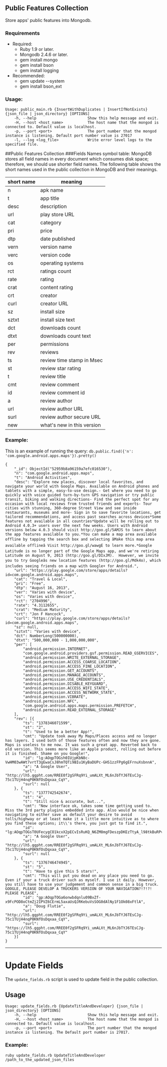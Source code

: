 ## Public Features Collection
Store apps' public features into Mongodb.

### Requirements
* Required:
  * Ruby 1.9 or later.
  * Mongodb 2.4.6 or later.
  * gem install mongo
  * gem install bson
  * gem install logging
* Recommended:
  * gem update --system
  * gem install bson_ext

### Usage:
```
Usage: public_main.rb {InsertWithDuplicates | InsertIfNotExists} {json_file | json_directory} [OPTIONS]
    -h, --help                       Show this help message and exit.
    -H, --host <host_name>           The host name that the mongod is connected to. Default value is localhost.
    -p, --port <port>                The port number that the mongod instance is listening. Default port number value is 27017
    -l, --log <log_file>             Write error level logs to the specified file.
```

##Public Features Collection
###Fields Names symbol table:
MongoDB stores all field names in every document which consumes disk space; therefore, we should use shorter field names. 
The following table shows the short names used in the public collection in MongoDB and their meanings.

|short name |  meaning                  |
|-----------|---------------------------|
| n         | apk name                  |
| t         | app title                 |
| desc      | description               |
| url       | play store URL            |
| cat       | category                  |
| pri       | price                     |
| dtp       | date published            |
| vern      | version name              |
| verc      | version code              |
| os        | operating systems         |
| rct       | ratings count             |
| rate      | rating                    |
| crat      | content rating            |
| crt       | creator                   |
| curl      | creator URL               |
| sz        | install size              |
| sztxt     | install size text         |
| dct       | downloads count           |
| dtxt      | downloads count text      |
| per       | permissions               |
| rev       | reviews                   |
| ts        | review time stamp in Msec |
| st        | review star rating        |
| t         | review title              |
| cmt       | review comment            |
| id        | review comment id         |
| a         | review author             |
| url       | review author URL         |
| surl      | review author secure URL  |
| new       | what's new in this version|


### Example:

This is an example of running the query: 
```db.public.find({'n': 'com.google.android.apps.maps'}).pretty()```

```
{
    "_id": ObjectId("52959b8a96159a7efc016530"),
    "n": "com.google.android.apps.maps",
    "t": "Android Activities",
    "desc": "Explore new places, discover local favorites, and navigate your world with Google Maps. Available on Android phones and tablets with a simple, easy-to-use design.- Get where you need to go quickly with voice guided turn-by-turn GPS navigation or try public transit, biking and walking directions- Find the perfect spot for any occasion with local reviews from trusted friends and experts- Tour cities with stunning, 360-degree Street View and see inside restaurants, museums and more- Sign in to save favorite locations, get tailored recommendations, and access past searches across devices*Some features not available in all countries*Update will be rolling out to Android 4.0.3+ users over the next few weeks. Users with Android versions below 4.0.3 should visit http://goo.gl/5AMJS to learn about the app features available to you.*You can make a map area available offline by tapping the search box and selecting âMake this map area available offlineâ Visit http://goo.gl/wawgE to learn more.*Google Latitude is no longer part of the Google Maps app, and we're retiring Latitude on August 9, 2013 (http://goo.gl/DIxJM).  However, we invite you to try Googleâs new location features (http://goo.gl/Mdk4o), which includes seeing friends on a map with Google+ for Android.",
    "url": "https://play.google.com/store/apps/details?id=com.google.android.apps.maps",
    "cat": "Travel & Local",
    "pri": "Free",
    "dtp": "August 16, 2013",
    "ver": "Varies with device",
    "os": "Varies with device",
    "rct": "2704996",
    "rate": "4.3112655",
    "crat": "Medium Maturity",
    "crt": "Jon F Hancock",
    "curl": "https://play.google.com/store/apps/details?id=com.google.android.apps.maps",
    "sz": null,
    "sztxt": "Varies with device",
    "dct": NumberLong(500000000),
    "dtxt": "500,000,000 - 1,000,000,000",
    "per": [
        "android.permission.INTERNET",
        "com.google.android.providers.gsf.permission.READ_GSERVICES",
        "android.permission.WRITE_EXTERNAL_STORAGE",
        "android.permission.ACCESS_COARSE_LOCATION",
        "android.permission.ACCESS_FINE_LOCATION",
        "android.permission.GET_ACCOUNTS",
        "android.permission.MANAGE_ACCOUNTS",
        "android.permission.USE_CREDENTIALS",
        "android.permission.DISABLE_KEYGUARD",
        "android.permission.ACCESS_WIFI_STATE",
        "android.permission.ACCESS_NETWORK_STATE",
        "android.permission.VIBRATE",
        "android.permission.NFC",
        "com.google.android.apps.maps.permission.PREFETCH",
        "android.permission.READ_EXTERNAL_STORAGE"
    ],
    "rev": [{
        "ts": "1378346071599",
        "st": "2",
        "t": "Used to be a better App!",
        "cmt": "Update took away My Maps/Places access and no longer has layers. I used both of those features often and now they are gone. Maps is useless to me now. It was such a great app. Reverted back to old version. This seems more like an Apple product, rolling out before it is finished. Shame on you Google!",
        "id": "lg:AOqpTOGsh0IUjpKbN8c-VwHM03wAWt7vrtT3gEwaCsJ8hmTQTi9BIu1KyBaDUPc-GHS1zzFPg6gEFrnuXsbnnA",
        "a": "A Google User",
        "url": "http://lh5.ggpht.com/RREE0f2gSFRq9Yi_umALXt_ML6nJbTYJ6TEsCJg-75c1TUjH4nqP0KNfOsDqxaa_CqY",
        "surl": null
    }, {
        "ts": "1377742542674",
        "st": "4",
        "t": "Still nice & accurate, but...",
        "cmt": "New interface ok, takes some time getting used to. Miss the 3rd party plugins embedded into app. Also would be nice when navigating to either save as default your desire to avoid tolls/highway or at least make it a little more intuitive as to where you find these options; it\\'s there, you just got to find it.",
        "id": "lg:AOqpTOGsT0UFecygCO1kcxX2pECvIsRuKQ_N6ZM8mgFDeszpDKEzTtyA_l98tkBuRPvXHjBWHhAyEagrj9Tc5Q",
        "a": "A Google User",
        "url": "http://lh5.ggpht.com/RREE0f2gSFRq9Yi_umALXt_ML6nJbTYJ6TEsCJg-75c1TUjH4nqP0KNfOsDqxaa_CqY",
        "surl": null
    }, {
        "ts": "1376746474945",
        "st": "5",
        "t": "Have to give this 5 stars!",
        "cmt": "This will put you dead on any place you need to go. Even if your a truck driver such as myself. I use it daily. However, you still have to use your judgement and common sense in a big truck. GOOGLE, PLEASE DEVELOP A TRUCKERS VERSION OF YOUR NAVIGATION?!?!?! PLEASE PLEASE",
        "id": "gp:AOqpTOGa6onwbdqnlu09BxZf-x9FcPOD8oCtmZj2IPVZ6CErmL5axaUsQJRKebuVsSOG0dAlNy1F1Ok08xFtlA",
        "a": "Doug Flutie",
        "url": "http://lh5.ggpht.com/RREE0f2gSFRq9Yi_umALXt_ML6nJbTYJ6TEsCJg-75c1TUjH4nqP0KNfOsDqxaa_CqY",
        "surl": "https://lh5.ggpht.com/RREE0f2gSFRq9Yi_umALXt_ML6nJbTYJ6TEsCJg-75c1TUjH4nqP0KNfOsDqxaa_CqY"
    }]
}
```
- - -

# Update Fields
The ```update_fields.rb``` script is used to update field in the public collection.

## Usage
```
Usage: update_fields.rb {UpdateTitleAndDeveloper} {json_file | json_directory} [OPTIONS]
    -h, --help                       Show this help message and exit.
    -H, --host <host_name>           The host name that the mongod is connected to. Default value is localhost.
    -p, --port <port>                The port number that the mongod instance is listening. The Default port number is 27017.
```

### Example:
```
ruby update_fields.rb UpdateTitleAndDeveloper /path_to_the_updated_json_files

```
